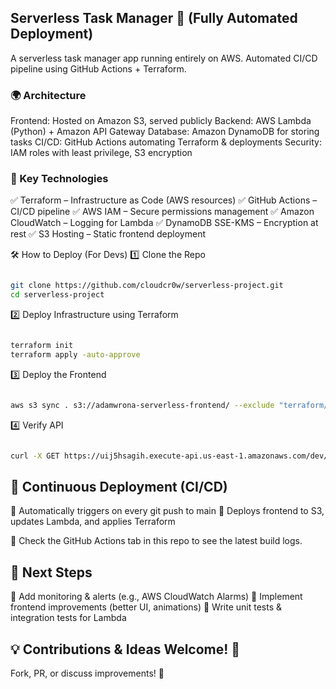 ## Serverless Task Manager 🚀 (Fully Automated Deployment)
A serverless task manager app running entirely on AWS.
Automated CI/CD pipeline using GitHub Actions + Terraform.

### 🌍 Architecture
Frontend: Hosted on Amazon S3, served publicly
Backend: AWS Lambda (Python) + Amazon API Gateway
Database: Amazon DynamoDB for storing tasks
CI/CD: GitHub Actions automating Terraform & deployments
Security: IAM roles with least privilege, S3 encryption


### 🔑 Key Technologies
✅ Terraform – Infrastructure as Code (AWS resources)
✅ GitHub Actions – CI/CD pipeline
✅ AWS IAM – Secure permissions management
✅ Amazon CloudWatch – Logging for Lambda
✅ DynamoDB SSE-KMS – Encryption at rest
✅ S3 Hosting – Static frontend deployment

🛠 How to Deploy (For Devs)
1️⃣ Clone the Repo
```bash

git clone https://github.com/cloudcr0w/serverless-project.git
cd serverless-project
```
2️⃣ Deploy Infrastructure using Terraform
```bash

terraform init
terraform apply -auto-approve
```
3️⃣ Deploy the Frontend
```bash

aws s3 sync . s3://adamwrona-serverless-frontend/ --exclude "terraform/*"
```
4️⃣ Verify API
```bash

curl -X GET https://uij5hsagih.execute-api.us-east-1.amazonaws.com/dev/tasks
```

## 🚀 Continuous Deployment (CI/CD)
🔹 Automatically triggers on every git push to main
🔹 Deploys frontend to S3, updates Lambda, and applies Terraform

🔹 Check the GitHub Actions tab in this repo to see the latest build logs.

## 🎯 Next Steps
🔹 Add monitoring & alerts (e.g., AWS CloudWatch Alarms)
🔹 Implement frontend improvements (better UI, animations)
🔹 Write unit tests & integration tests for Lambda

## 💡 Contributions & Ideas Welcome! 🚀
Fork, PR, or discuss improvements! 🎉